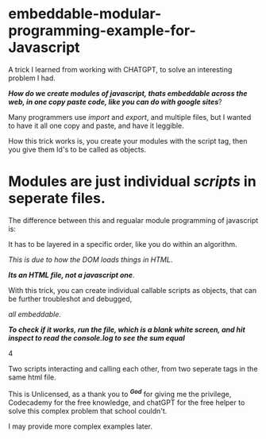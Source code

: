 # embeddable-modular-programming-example-for-Javascript


A trick I learned from working with CHATGPT, to solve an interesting problem I had.

***How do we create modules of javascript, thats embeddable across the web, in one copy paste code, like you can do with google sites***?


Many programmers use _import_ and _export_, and multiple files, but I wanted to have it all one copy and paste, and have it leggible.


How this trick works is, you create your modules with the script tag, then you give them Id's to be called as objects.


# Modules are just individual ***scripts*** in seperate files. 

The difference between this and regualar module programming of javascript is:



It has to be layered in a specific order, like you do within an algorithm.

_This is due to how the DOM loads things in HTML_.

***Its an HTML file, not a javascript one***.



With this trick, you can create individual callable scripts as objects, that can be further troubleshot and debugged,

_all embeddable_.




***To check if it works, run the file, which is a blank white screen, and hit inspect to read the console.log to see the sum equal***

4



Two scripts interacting and calling each other, from two seperate tags in the same html file.


This is Unlicensed, as a thank you to ***<sup>God</sup>*** for giving me the privilege, Codecademy for the free knowledge, and chatGPT for the free helper to solve this complex problem that school couldn't.



I may provide more complex examples later.
